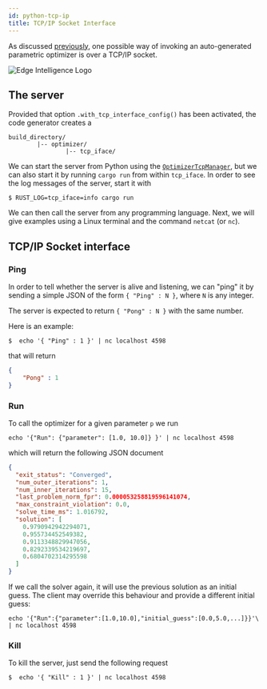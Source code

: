 ```yaml
---
id: python-tcp-ip
title: TCP/IP Socket Interface
---
```


As discussed [previously], one possible way of invoking an auto-generated parametric
optimizer is over a TCP/IP socket. 

[previously]: /optimization-engine/docs/python-interface#calling-the-optimizer

<img src="/optimization-engine/img/edge_intelligence.png" alt="Edge Intelligence Logo"/>

## The server

Provided that option `.with_tcp_interface_config()` has been activated, the code
generator creates a

```text
build_directory/
        |-- optimizer/
                |-- tcp_iface/
```

We can start the server from Python using the [`OptimizerTcpManager`], but we can 
also start it by running `cargo run` from within `tcp_iface`. In order to see the 
log messages of the server, start it with

```shell
$ RUST_LOG=tcp_iface=info cargo run
```
We can then call the server from any programming language. Next, we will give examples
using a Linux terminal and the command `netcat` (or `nc`).

[`OptimizerTcpManager`]: /optimization-engine/docs/python-interface#calling-the-optimizer


## TCP/IP Socket interface

### Ping

In order to tell whether the server is alive and listening, we can "ping" it
by sending a simple JSON of the form `{ "Ping" : N }`, where `N` is any integer.

The server is expected to return `{ "Pong" : N }` with the same number.

Here is an example:

```
$  echo '{ "Ping" : 1 }' | nc localhost 4598
```

that will return 

```json
{
	"Pong" : 1
}
```


### Run

To call the optimizer for a given parameter `p` we run

```
echo '{"Run": {"parameter": [1.0, 10.0]} }' | nc localhost 4598
```

which will return the following JSON document

```json
{
  "exit_status": "Converged",
  "num_outer_iterations": 1,
  "num_inner_iterations": 15,
  "last_problem_norm_fpr": 0.000053258819596141074,
  "max_constraint_violation": 0.0,
  "solve_time_ms": 1.016792,
  "solution": [
    0.9790942942294071,
    0.955734452549382,
    0.9113348829947056,
    0.8292339534219697,
    0.6804702314295598
  ]
}
```

If we call the solver again, it will use the previous solution as an initial 
guess. The client may override this behaviour and provide a different initial
guess:

```
echo '{"Run":{"parameter":[1.0,10.0],"initial_guess":[0.0,5.0,...]}}'\
| nc localhost 4598
```



### Kill

To kill the server, just send the following request

```
$  echo '{ "Kill" : 1 }' | nc localhost 4598
```